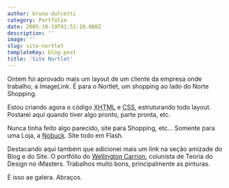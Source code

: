 ```yaml
---
author: bruno-dulcetti
category: Portfólio
date: 2005-10-19T01:51:19.000Z
description: ''
image: ''
slug: site-nortlet
templateKey: blog-post
title: 'Site Nortlet'
---
```


Ontem foi aprovado mais um layout de um cliente da empresa onde trabalho, a ImageLink. É para o Nortlet, um shopping ao lado do Norte Shopping.

Estou criando agora o código <acronym title="eXtensible HyperText Markup Language">XHTML</acronym> e <acronym title="Cascading Style Sheets">CSS</acronym>, estruturando todo layout. Postarei aqui quando tiver algo pronto, parte pronta, etc.

Nunca tinha feito algo parecido, site para Shopping, etc... Somente para uma Loja, a [Nobuck](http://www.nobuck.com.br 'Visitar site da Nobuck '). Site todo em Flash.

Destacando aqui também que adicionei mais um link na seção amizade do Blog e do Site. O portfólio do [Wellington Carrion](http://www.wellington.art.br 'Visitar Site do Wellington '), colunista de Teoria do Design no iMasters. Trabalhos muito bons, principalmente as pinturas.

É isso ae galera. Abraços.
